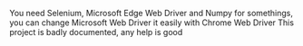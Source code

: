 You need Selenium, Microsoft Edge Web Driver and Numpy for somethings, you can change Microsoft Web Driver it easily with Chrome Web Driver
This project is badly documented, any help is good
